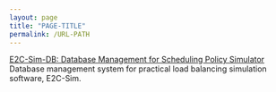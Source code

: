 ```yaml
---
layout: page
title: "PAGE-TITLE"
permalink: /URL-PATH
---
```


[E2C-Sim-DB: Database Management for Scheduling Policy Simulator](https://connorrawls.github.io/images/E2C-Sim-DB.pdf) Database management system for practical load balancing simulation software, E2C-Sim.
